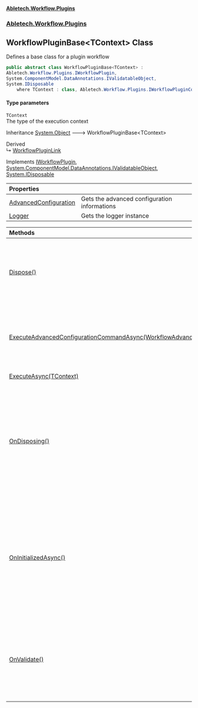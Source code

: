 #### [Abletech.Workflow.Plugins](index.md 'index')
### [Abletech.Workflow.Plugins](Abletech_Workflow_Plugins.md 'Abletech.Workflow.Plugins')
## WorkflowPluginBase&lt;TContext&gt; Class
Defines a base class for a plugin workflow  
```csharp
public abstract class WorkflowPluginBase<TContext> :
Abletech.Workflow.Plugins.IWorkflowPlugin,
System.ComponentModel.DataAnnotations.IValidatableObject,
System.IDisposable
    where TContext : class, Abletech.Workflow.Plugins.IWorkflowPluginContext
```
#### Type parameters
<a name='Abletech_Workflow_Plugins_WorkflowPluginBase_TContext__TContext'></a>
`TContext`  
The type of the execution context
  

Inheritance [System.Object](https://docs.microsoft.com/en-us/dotnet/api/System.Object 'System.Object') &#129106; WorkflowPluginBase&lt;TContext&gt;  

Derived  
&#8627; [WorkflowPluginLink](WorkflowPluginLink.md 'Abletech.Workflow.Plugins.Link.WorkflowPluginLink')  

Implements [IWorkflowPlugin](IWorkflowPlugin.md 'Abletech.Workflow.Plugins.IWorkflowPlugin'), [System.ComponentModel.DataAnnotations.IValidatableObject](https://docs.microsoft.com/en-us/dotnet/api/System.ComponentModel.DataAnnotations.IValidatableObject 'System.ComponentModel.DataAnnotations.IValidatableObject'), [System.IDisposable](https://docs.microsoft.com/en-us/dotnet/api/System.IDisposable 'System.IDisposable')  

| Properties | |
| :--- | :--- |
| [AdvancedConfiguration](WorkflowPluginBase_TContext__AdvancedConfiguration.md 'Abletech.Workflow.Plugins.WorkflowPluginBase&lt;TContext&gt;.AdvancedConfiguration') | Gets the advanced configuration informations<br/> |
| [Logger](WorkflowPluginBase_TContext__Logger.md 'Abletech.Workflow.Plugins.WorkflowPluginBase&lt;TContext&gt;.Logger') | Gets the logger instance<br/> |

| Methods | |
| :--- | :--- |
| [Dispose()](WorkflowPluginBase_TContext__Dispose().md 'Abletech.Workflow.Plugins.WorkflowPluginBase&lt;TContext&gt;.Dispose()') | Performs application-defined tasks associated with freeing, releasing, or resetting unmanaged resources. |
| [ExecuteAdvancedConfigurationCommandAsync(WorkflowAdvancedConfigurationCommandRequest)](WorkflowPluginBase_TContext__ExecuteAdvancedConfigurationCommandAsync(WorkflowAdvancedConfigurationCommandRequest).md 'Abletech.Workflow.Plugins.WorkflowPluginBase&lt;TContext&gt;.ExecuteAdvancedConfigurationCommandAsync(Abletech.Workflow.Plugins.Configuration.WorkflowAdvancedConfigurationCommandRequest)') | When overriden, it allows to specify some custom operations needed for the advanced configuration<br/> |
| [ExecuteAsync(TContext)](WorkflowPluginBase_TContext__ExecuteAsync(TContext).md 'Abletech.Workflow.Plugins.WorkflowPluginBase&lt;TContext&gt;.ExecuteAsync(TContext)') | Executes the plugin<br/> |
| [OnDisposing()](WorkflowPluginBase_TContext__OnDisposing().md 'Abletech.Workflow.Plugins.WorkflowPluginBase&lt;TContext&gt;.OnDisposing()') | When overriden, it specifies custom logic to perform on plugin's dispose.<br/>This method will be called after the end of the plugin execution and the set of the process variables mapped to the output parameters<br/> |
| [OnInitializedAsync()](WorkflowPluginBase_TContext__OnInitializedAsync().md 'Abletech.Workflow.Plugins.WorkflowPluginBase&lt;TContext&gt;.OnInitializedAsync()') | When overidden, it specifies custom logic to perform on plugin's initialization.<br/>This method will be called right after the creation of the plugin instance and the initialization of the properties marked as Injected (see [InjectedAttribute](InjectedAttribute.md 'Abletech.Workflow.Plugins.Attributes.InjectedAttribute'))<br/> |
| [OnValidate()](WorkflowPluginBase_TContext__OnValidate().md 'Abletech.Workflow.Plugins.WorkflowPluginBase&lt;TContext&gt;.OnValidate()') | When overriden, returns a list of custom validation information.<br/>This method will be called right after the default validation of all the input parameters.<br/> |
